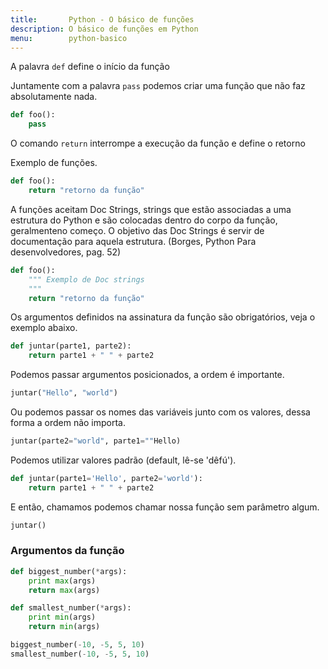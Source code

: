 ```yaml
---
title:       Python - O básico de funções
description: O básico de funções em Python
menu:        python-basico
---
```



A palavra `def` define o início da função

Juntamente com a palavra `pass` podemos criar uma função que não faz absolutamente nada.

```python
def foo():
    pass
```
O comando `return` interrompe a execução da função e define o retorno

Exemplo de funções.

```python
def foo():
    return "retorno da função"
```

A funções aceitam Doc Strings, strings que estão associadas a uma estrutura do Python e são colocadas dentro do corpo 
da função, geralmenteno começo. O objetivo das Doc Strings é servir de documentação para aquela estrutura.
(Borges, Python Para desenvolvedores, pag. 52)

```python
def foo():
    """ Exemplo de Doc strings
    """
    return "retorno da função"
```

Os argumentos definidos na assinatura da função são obrigatórios, veja o exemplo abaixo.

```python
def juntar(parte1, parte2):
    return parte1 + " " + parte2
```

Podemos passar argumentos posicionados, a ordem é importante.

```python
juntar("Hello", "world")
```

Ou podemos passar os nomes das variáveis junto com os valores, dessa forma a ordem não importa.

```python
juntar(parte2="world", parte1=""Hello)
```

Podemos utilizar valores padrão (default, lê-se 'dêfú').

```python
def juntar(parte1='Hello', parte2='world'):
    return parte1 + " " + parte2
```

E então, chamamos podemos chamar nossa função sem parâmetro algum.

```python
juntar()
```


### Argumentos da função

```python
def biggest_number(*args):
    print max(args)
    return max(args)
```


```python
def smallest_number(*args):
    print min(args)
    return min(args)

biggest_number(-10, -5, 5, 10)
smallest_number(-10, -5, 5, 10)
```

